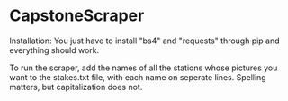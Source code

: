 # CapstoneScraper

Installation:
You just have to install "bs4" and "requests" through pip and everything should work.

To run the scraper, add the names of all the stations whose pictures you want to the stakes.txt file, with each name on seperate lines. Spelling matters, but capitalization does not.